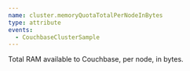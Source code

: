 ```yaml
---
name: cluster.memoryQuotaTotalPerNodeInBytes
type: attribute
events:
  - CouchbaseClusterSample
---
```


Total RAM available to Couchbase, per node, in bytes.